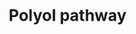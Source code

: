 ---
annotations:
- type: Pathway Ontology
  value: polyol pathway
authors:
- MaintBot
- Khanspers
- Fehrhart
description: When glucose is unused, it is metabolized via the polyol pathway. This
  pathway consists of two main enzymatic steps. First, glucose is reduced to sorbitol
  by aldose reductase. In this step, NADPH is oxidized to NADP+. The next step is
  the oxidation of sorbitol to D-fructose by sorbitol dehydrogenase. Fructose can
  then be phosphorylated by fructokinase and subsequently be metabolized via dihydroxyacetone
  phosphate or glyceraldehyde to D-glyceraldehyde 3-phosphate, which can be used as
  a substrate in the process of glycolysis. The sorbitol pathway plays a role in diabetic
  renal complications because aldose reductase metabolizes the excess of glucose to
  toxic metabolites that induce hyperfiltration and glomerular dysfunction.
last-edited: 2019-08-16
organisms:
- Equus caballus
redirect_from:
- /index.php/Pathway:WP1218
- /instance/WP1218
schema-jsonld:
- '@context': https://schema.org/
  '@id': https://wikipathways.github.io/pathways/WP1218.html
  '@type': Dataset
  creator:
    '@type': Organization
    name: WikiPathways
  description: When glucose is unused, it is metabolized via the polyol pathway. This
    pathway consists of two main enzymatic steps. First, glucose is reduced to sorbitol
    by aldose reductase. In this step, NADPH is oxidized to NADP+. The next step is
    the oxidation of sorbitol to D-fructose by sorbitol dehydrogenase. Fructose can
    then be phosphorylated by fructokinase and subsequently be metabolized via dihydroxyacetone
    phosphate or glyceraldehyde to D-glyceraldehyde 3-phosphate, which can be used
    as a substrate in the process of glycolysis. The sorbitol pathway plays a role
    in diabetic renal complications because aldose reductase metabolizes the excess
    of glucose to toxic metabolites that induce hyperfiltration and glomerular dysfunction.
  keywords:
  - Sorbitol
  - XP_001918240.1
  - D-Glyceraldehyde 3-phosphate
  - XP_001504061.1
  - Dihydroxyacetone phosphate
  - Glyceraldehyde
  - D-Fructose
  - Fructose 1-phosphate
  - ALR2
  - D-Glucose
  - XP_001502594.1
  license: CC0
  name: Polyol pathway
seo: CreativeWork
title: Polyol pathway
wpid: WP1218
---